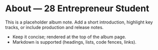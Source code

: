 # About — 28 Entrepreneur Student

This is a placeholder album note. Add a short introduction,
highlight key tracks, or include production and release notes.

- Keep it concise; rendered at the top of the album page.
- Markdown is supported (headings, lists, code fences, links).

